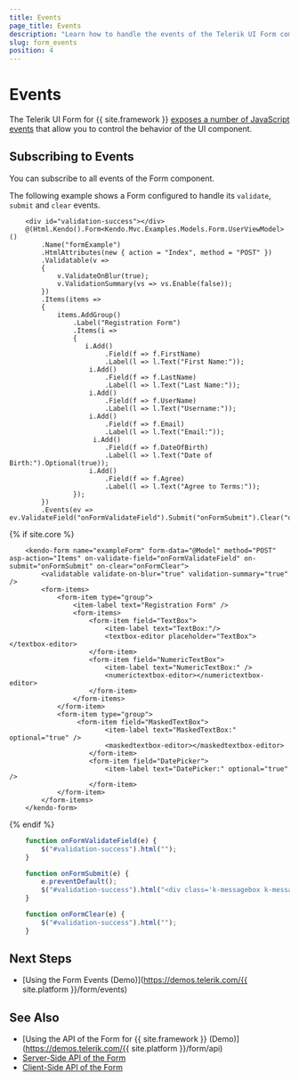 ```yaml
---
title: Events
page_title: Events
description: "Learn how to handle the events of the Telerik UI Form component for {{ site.framework }}."
slug: form_events
position: 4
---
```


# Events

The Telerik UI Form for {{ site.framework }} [exposes a number of JavaScript events](/api/kendo.mvc.ui.fluent/formeventbuilder) that allow you to control the behavior of the UI component.

## Subscribing to Events

You can subscribe to all events of the Form component.

The following example shows a Form configured to handle its `validate`, `submit` and `clear` events.
```HtmlHelper
    <div id="validation-success"></div>
    @(Html.Kendo().Form<Kendo.Mvc.Examples.Models.Form.UserViewModel>()
        .Name("formExample")
        .HtmlAttributes(new { action = "Index", method = "POST" })
        .Validatable(v =>
        {
            v.ValidateOnBlur(true);
            v.ValidationSummary(vs => vs.Enable(false));
        })
        .Items(items =>
        {
            items.AddGroup()
                .Label("Registration Form")
                .Items(i =>
                {
                   i.Add()
                        .Field(f => f.FirstName)
                        .Label(l => l.Text("First Name:"));
                    i.Add()
                        .Field(f => f.LastName)
                        .Label(l => l.Text("Last Name:"));
                    i.Add()
                        .Field(f => f.UserName)
                        .Label(l => l.Text("Username:"));
                    i.Add()
                        .Field(f => f.Email)
                        .Label(l => l.Text("Email:"));
                     i.Add()
                        .Field(f => f.DateOfBirth)
                        .Label(l => l.Text("Date of Birth:").Optional(true));
                    i.Add()
                        .Field(f => f.Agree)
                        .Label(l => l.Text("Agree to Terms:"));
                });
        })
        .Events(ev => ev.ValidateField("onFormValidateField").Submit("onFormSubmit").Clear("onFormClear"))
```
{% if site.core %}
```TagHelper
    <kendo-form name="exampleForm" form-data="@Model" method="POST" asp-action="Items" on-validate-field="onFormValidateField" on-submit="onFormSubmit" on-clear="onFormClear">
        <validatable validate-on-blur="true" validation-summary="true" />
        <form-items>
            <form-item type="group">
                <item-label text="Registration Form" />
                <form-items>
                    <form-item field="TextBox">
                        <item-label text="TextBox:"/>
                        <textbox-editor placeholder="TextBox"></textbox-editor>
                    </form-item>
                    <form-item field="NumericTextBox">
                        <item-label text="NumericTextBox:" />
                        <numerictextbox-editor></numerictextbox-editor>
                    </form-item>  
                </form-items>
            </form-item>
            <form-item type="group">
                 <form-item field="MaskedTextBox">
                        <item-label text="MaskedTextBox:" optional="true" />
                        <maskedtextbox-editor></maskedtextbox-editor>
                    </form-item>
                    <form-item field="DatePicker">
                        <item-label text="DatePicker:" optional="true" />
                    </form-item>
            </form-item>
        </form-items>
    </kendo-form>
```
{% endif %}
```JavaScript
    function onFormValidateField(e) {
        $("#validation-success").html("");
    }

    function onFormSubmit(e) {
        e.preventDefault();
        $("#validation-success").html("<div class='k-messagebox k-messagebox-success'>Form data is valid!</div>");
    }

    function onFormClear(e) {
        $("#validation-success").html("");
    }
```


## Next Steps

* [Using the Form Events (Demo)](https://demos.telerik.com/{{ site.platform }}/form/events)

## See Also

* [Using the API of the Form for {{ site.framework }} (Demo)](https://demos.telerik.com/{{ site.platform }}/form/api)
* [Server-Side API of the Form](/api/form)
* [Client-Side API of the Form](https://docs.telerik.com/kendo-ui/api/javascript/ui/form)